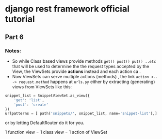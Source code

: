 # django rest framework official tutorial 
## Part 6

### Notes:
- So while Class based views provide methods `get() post() put() ..etc` that will be used to determine the the request types accepted by the View, the ViewSets provide **actions** instead and each action ca .
- Now ViewSets can serve multiple actions (methods) , the link `action <---> request.method` happens at `urls.py` either by extracting (generating) views from ViewSets like this:
``` python
snippet_list = SnippetViewSet.as_view({
    'get': 'list',
    'post': 'create'
})
urlpatterns = [ path('snippets/', snippet_list, name='snippet-list'),]
```
or by letting DefaultRouter do it for you.

1 function view = 1 class view = 1 action of ViewSet 